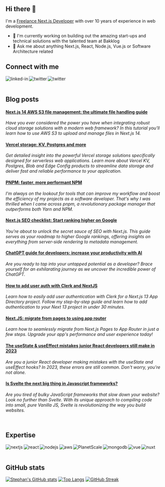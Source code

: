 ## Hi there 👋

I'm a [Freelance Next.js Developer](https://www.moerman.tech/) with over 10 years of experience in web development.

- 🔭 I'm currently working on building out the amazing start-ups and technical solutions with the talented team at Bakklog
- 💬 Ask me about anything Next.js, React, Node.js, Vue.js or Software Architecture related
  <br>

## Connect with me

[<img align="left" alt="linked-in" src="https://img.shields.io/badge/linkedin-%230077B5.svg?&style=for-the-badge&logo=linkedin&logoColor=white" />](https://www.linkedin.com/in/stephan-moerman/)
[<img align="left" alt="twitter" src="https://img.shields.io/badge/twitter-%231DA1F2.svg?&style=for-the-badge&logo=twitter&logoColor=white" />](https://twitter.com/stmoerman)
[<img align="left" alt="twitter" src="https://img.shields.io/badge/instagram-E4405F.svg?&style=for-the-badge&logo=instagram&logoColor=white" />](https://instagram.com/stephan.moerman)
<br>
<br>

## Blog posts

<!--START_SECTION:feed-->
#### [Next.js 14 AWS S3 file management: the ultimate file handling guide](https:&#x2F;&#x2F;www.moerman.tech&#x2F;blog&#x2F;nextjs-s3-file-management-the-ultimate-guide-to-handling-files-in-nextjs-14) 
*Have you ever considered the power you have when integrating robust cloud storage solutions with a modern web framework? In this tutorial you&#39;ll learn how to use AWS S3 to upload and manage files in Next.js 14.*
#### [Vercel storage: KV, Postgres and more](https:&#x2F;&#x2F;www.moerman.tech&#x2F;blog&#x2F;vercel-storage-the-complete-guide-in-2023) 
*Get detailed insight into the powerful Vercel storage solutions specifically designed for serverless web applications. Learn more about Vercel KV, Postgres, Blob and Edge Config products to streamline data storage and deliver fast and reliable performance to your application.*
#### [PNPM: faster, more performant NPM](https:&#x2F;&#x2F;www.moerman.tech&#x2F;blog&#x2F;pnpm-faster-more-performant-npm) 
*I&#39;m always on the lookout for tools that can improve my workflow and boost the efficiency of my projects as a software developer. That&#39;s why I was thrilled when I came across pnpm, a revolutionary package manager that outperforms both Yarn and NPM.*
#### [Next.js SEO checklist: Start ranking higher on Google](https:&#x2F;&#x2F;www.moerman.tech&#x2F;blog&#x2F;nextjs-seo-checklist-start-ranking-higher-on-google) 
*You&#39;re about to unlock the secret sauce of SEO with Next.js. This guide serves as your roadmap to higher Google rankings, offering insights on everything from server-side rendering to metadata management.*
#### [ChatGPT guide for developers: increase your productivity with AI](https:&#x2F;&#x2F;www.moerman.tech&#x2F;blog&#x2F;a-developers-manual-to-chatgpt) 
*Are you ready to tap into your untapped potential as a developer? Brace yourself for an exhilarating journey as we uncover the incredible power of ChatGPT.*
#### [How to add user auth with Clerk and NextJS](https:&#x2F;&#x2F;www.moerman.tech&#x2F;blog&#x2F;how-to-add-user-auth-with-clerk-and-nextjs) 
*Learn how to easily add user authentication with Clerk for a Next.js 13 App Directory project. Follow my step-by-step guide and learn how to add authentication to your Next 13 project in under 30 minutes.*
#### [Next.JS: migrate from pages to using app router](https:&#x2F;&#x2F;www.moerman.tech&#x2F;blog&#x2F;nextjs-migrate-from-pages-to-app-router) 
*Learn how to seamlessly migrate from Next.js Pages to App Router in just a few steps. Upgrade your app&#39;s performance and user experience today!*
#### [The useState &amp; useEffect mistakes junior React developers still make in 2023](https:&#x2F;&#x2F;www.moerman.tech&#x2F;blog&#x2F;usestate-and-useeffect-mistakes-junior-react-developers-still-make-in-2023) 
*Are you a junior React developer making mistakes with the useState and useEffect hooks? In 2023, these errors are still common. Don&#39;t worry, you&#39;re not alone.*
#### [Is Svelte the next big thing in Javascript frameworks?](https:&#x2F;&#x2F;www.moerman.tech&#x2F;blog&#x2F;is-svelte-the-next-big-thing-in-javascript-frameworks) 
*Are you tired of bulky JavaScript frameworks that slow down your website? Look no further than Svelte.  With its unique approach to compiling code into small, pure Vanilla JS, Svelte is revolutionizing the way you build websites.*
<!--END_SECTION:feed-->
<br>

## Expertise

<img align="left" alt="nextjs" src="https://img.shields.io/badge/next.js-000000?style=for-the-badge&logo=nextdotjs&logoColor=white" />
<img align="left" alt="react" src="https://img.shields.io/badge/react-%2320232a.svg?style=for-the-badge&logo=react&logoColor=%2361DAFB" />
<img align="left" alt="nodejs" src="https://img.shields.io/badge/node.js%20-%2343853D.svg?&style=for-the-badge&logo=node.js&logoColor=white" />
<img align="left" alt="aws" src="https://img.shields.io/badge/%20AWS-%23232F3E?logo=amazon-aws&logoColor=white&style=for-the-badge" />
<img align="left" alt="PlanetScale" src="https://img.shields.io/badge/planetscale-%23000000.svg?style=for-the-badge&logo=planetscale&logoColor=white" />
<img align="left" alt="mongodb" src="https://img.shields.io/badge/mongodb-%23316192.svg?&style=for-the-badge&logo=mongodb&logoColor=white" />
<img align="left" alt="vue" src="https://img.shields.io/badge/vue%20-%2320232a.svg?&style=for-the-badge&logo=vue&logoColor=%2361DAFB" />
<img align="left" alt="nuxt" src="https://img.shields.io/badge/nuxt.js%20-%2320232a.svg?&style=for-the-badge&logo=nuxt&logoColor=%2361DAFB" />
<br>
<br>

## GitHub stats

[![Stephan's GitHub stats](https://github-readme-stats-chi-one-90.vercel.app/api?username=stmoerman&show_icons=true&hide_title=true&theme=radical)](https://github.com/stmoerman/github-readme-stats)
[![Top Langs](https://github-readme-stats.vercel.app/api/top-langs/?username=stmoerman&layout=compact&theme=radical)](https://github.com/stmoerman/github-readme-stats)
[![GitHub Streak](https://streak-stats.demolab.com?user=stmoerman&theme=radical)](https://git.io/streak-stats)
